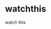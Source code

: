 watchthis
=========

watch this





































































































